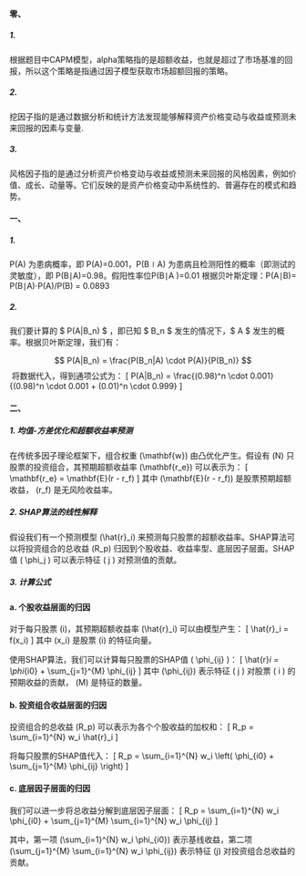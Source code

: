 #### 零、
##### 1.
根据题目中CAPM模型，alpha策略指的是超额收益，也就是超过了市场基准的回报，所以这个策略是指通过因子模型获取市场超额回报的策略。

##### 2.
挖因子指的是通过数据分析和统计方法发现能够解释资产价格变动与收益或预测未来回报的因素与变量.

##### 3.
风格因子指的是通过分析资产价格变动与收益或预测未来回报的风格因素，例如价值、成长、动量等。它们反映的是资产价格变动中系统性的、普遍存在的模式和趋势。

#### 一、
##### 1.
P(A) 为患病概率，即 P(A)=0.001，P(B∣A) 为患病且检测阳性的概率（即测试的灵敏度），即 P(B∣A)=0.98。假阳性率位P(B∣A )=0.01
根据贝叶斯定理：P(A∣B)= P(B∣A)⋅P(A)/P(B) = 0.0893

##### 2.
我们要计算的 $ P(A|B_n) $ ，即已知 $ B_n $ 发生的情况下，$ A $ 发生的概率。根据贝叶斯定理，我们有：

$$
P(A|B_n) = \frac{P(B_n|A) \cdot P(A)}{P(B_n)}
$$
​
将数据代入，得到通项公式为：
\[ P(A|B_n) = \frac{(0.98)^n \cdot 0.001}{(0.98)^n \cdot 0.001 + (0.01)^n \cdot 0.999} \]


#### 二、
##### 1. 均值-方差优化和超额收益率预测
在传统多因子理论框架下，组合权重 \(\mathbf{w}\) 由凸优化产生。假设有 \(N\) 只股票的投资组合，其预期超额收益率 \(\mathbf{r_e}\) 可以表示为：
\[ \mathbf{r_e} = \mathbf{E}(r - r_f) \]
其中 \(\mathbf{E}(r - r_f)\) 是股票预期超额收益， \(r_f\) 是无风险收益率。

##### 2. SHAP算法的线性解释
假设我们有一个预测模型 \(\hat{r}_i\) 来预测每只股票的超额收益率。SHAP算法可以将投资组合的总收益 \(R_p\) 归因到个股收益、收益率型、底层因子层面。SHAP值 \( \phi_j \) 可以表示特征 \( j \) 对预测值的贡献。

##### 3. 计算公式
#### a. 个股收益层面的归因
对于每只股票 \(i\)，其预期超额收益率 \(\hat{r}_i\) 可以由模型产生：
\[ \hat{r}_i = f(x_i) \]
其中 \(x_i\) 是股票 \(i\) 的特征向量。

使用SHAP算法，我们可以计算每只股票的SHAP值 \( \phi_{ij} \)：
\[ \hat{r}_i = \phi_{i0} + \sum_{j=1}^{M} \phi_{ij} \]
其中 \(\phi_{ij}\) 表示特征 \( j \) 对股票 \( i \) 的预期收益的贡献， \(M\) 是特征的数量。

#### b. 投资组合收益层面的归因
投资组合的总收益 \(R_p\) 可以表示为各个个股收益的加权和：
\[ R_p = \sum_{i=1}^{N} w_i \hat{r}_i \]

将每只股票的SHAP值代入：
\[ R_p = \sum_{i=1}^{N} w_i \left( \phi_{i0} + \sum_{j=1}^{M} \phi_{ij} \right) \]

#### c. 底层因子层面的归因
我们可以进一步将总收益分解到底层因子层面：
\[ R_p = \sum_{i=1}^{N} w_i \phi_{i0} + \sum_{j=1}^{M} \sum_{i=1}^{N} w_i \phi_{ij} \]

其中，第一项 \(\sum_{i=1}^{N} w_i \phi_{i0}\) 表示基线收益，第二项 \(\sum_{j=1}^{M} \sum_{i=1}^{N} w_i \phi_{ij}\) 表示特征 \(j\) 对投资组合总收益的贡献。

